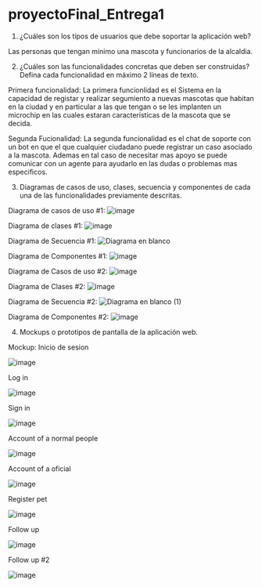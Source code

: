# proyectoFinal_Entrega1

1. ¿Cuáles son los tipos de usuarios que debe soportar la aplicación web?

  Las personas que tengan minimo una mascota y funcionarios de la alcaldia.

2. ¿Cuáles son las funcionalidades concretas que deben ser construidas? Defina
   cada funcionalidad en máximo 2 líneas de texto.

  Primera funcionalidad:
  La primera funcionlidad es el Sistema en la capacidad de registar y realizar segumiento a nuevas mascotas que habitan en la ciudad y en particular a las que tengan o se les implanten un microchip en las cuales estaran caracteristicas de la mascota que se decida.

  Segunda Fucionalidad:
  La segunda funcionalidad es el chat de soporte con un bot en que el que cualquier ciudadano puede registrar un caso asociado a la  mascota. Ademas en tal caso de necesitar mas apoyo se puede comunicar con un agente para ayudarlo en las dudas o problemas mas especificos.

3. Diagramas de casos de uso, clases, secuencia y componentes de cada una de
las funcionalidades previamente descritas.
  
Diagrama de casos de uso #1: 
![image](https://user-images.githubusercontent.com/72664922/113377250-64e3c600-9339-11eb-87de-c454c9be1ec0.png)

Diagrama de clases #1: 
![image](https://user-images.githubusercontent.com/72117571/113381913-cca00e00-9345-11eb-9a1c-1780c9ec4983.png)

Diagrama de Secuencia #1:
![Diagrama en blanco](https://user-images.githubusercontent.com/72117571/113379796-1685f580-9340-11eb-9470-ac2af4ffdfa1.png)

Diagrama de Componentes #1: 
![image](https://user-images.githubusercontent.com/72664922/113377381-bf7d2200-9339-11eb-80b1-ccb776bc83a6.png)

Diagrama de Casos de uso #2: 
![image](https://user-images.githubusercontent.com/72664922/113377361-b4c28d00-9339-11eb-86ad-8ae829d4e06d.png)

Diagrama de Clases #2: 
![image](https://user-images.githubusercontent.com/72117571/113381922-d295ef00-9345-11eb-9803-af595330ff63.png)

Diagrama de Secuencia #2:
![Diagrama en blanco (1)](https://user-images.githubusercontent.com/72117571/113380291-6e712c00-9341-11eb-911e-617f34ae77ea.png)

Diagrama de Componentes #2:
![image](https://user-images.githubusercontent.com/72664922/113377389-ca37b700-9339-11eb-934d-4e1366272281.png)

4. Mockups o prototipos de pantalla de la aplicación web.

Mockup:
Inicio de sesion

![image](https://user-images.githubusercontent.com/72664922/113377905-41217f80-933b-11eb-8956-b272caec8085.png)

Log in

![image](https://user-images.githubusercontent.com/72664922/113377955-61e9d500-933b-11eb-99fd-db2691e23f9c.png)

Sign in

![image](https://user-images.githubusercontent.com/72664922/113377987-762dd200-933b-11eb-8cbc-56c7d4e73418.png)

Account of a normal people

![image](https://user-images.githubusercontent.com/72664922/113378022-8f368300-933b-11eb-9e44-fbd3556e02bf.png)

Account of a oficial

![image](https://user-images.githubusercontent.com/72664922/113378066-b1300580-933b-11eb-89f2-02a8a6665ed2.png)

Register pet

![image](https://user-images.githubusercontent.com/72664922/113378107-c9a02000-933b-11eb-9e19-f98b538ea9a2.png)

Follow up

![image](https://user-images.githubusercontent.com/72664922/113378140-e0467700-933b-11eb-97ed-f19175ae5bd6.png)

Follow up #2

![image](https://user-images.githubusercontent.com/72664922/113378155-ec323900-933b-11eb-84c1-0856e4995744.png)












